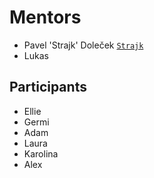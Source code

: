 # Mentors

* Pavel 'Strajk' Doleček [`Strajk`](https://github.com/strajk/)
* Lukas

## Participants

* Ellie
* Germi
* Adam
* Laura
* Karolina
* Alex
